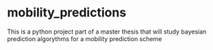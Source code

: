 # mobility_predictions
This is a python project part of a master thesis that will study bayesian prediction algorythms for a mobility prediction scheme
